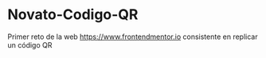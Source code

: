 # Novato-Codigo-QR
Primer reto de la web https://www.frontendmentor.io consistente en replicar un código QR
